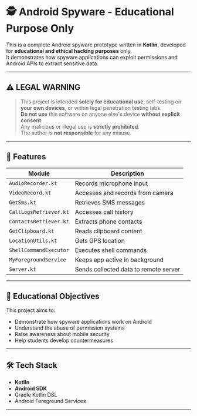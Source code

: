# 🕵️ Android Spyware - Educational Purpose Only

This is a complete Android spyware prototype written in **Kotlin**, developed for **educational and ethical hacking purposes** only.  
It demonstrates how spyware applications can exploit permissions and Android APIs to extract sensitive data.

---

## ⚠️ LEGAL WARNING

> This project is intended **solely for educational use**, self-testing on **your own devices**, or within legal penetration testing labs.  
> **Do not use** this software on anyone else's device **without explicit consent**.  
> Any malicious or illegal use is **strictly prohibited**.  
> The author is **not responsible** for any misuse.

---

## 🎯 Features

| Module                  | Description                            |
|------------------------|----------------------------------------|
| `AudioRecorder.kt`     | Records microphone input               |
| `VideoRecord.kt`       | Accesses and records from camera       |
| `GetSms.kt`            | Retrieves SMS messages                 |
| `CallLogsRetriever.kt` | Accesses call history                  |
| `ContactsRetriever.kt` | Extracts phone contacts                |
| `GetClipboard.kt`      | Reads clipboard content                |
| `LocationUtils.kt`     | Gets GPS location                      |
| `ShellCommandExecutor` | Executes shell commands                |
| `MyForegroundService`  | Keeps app active in background         |
| `Server.kt`            | Sends collected data to remote server  |

---

## 🧠 Educational Objectives

This project aims to:
- Demonstrate how spyware applications work on Android
- Understand the abuse of permission systems
- Raise awareness about mobile security
- Help students develop countermeasures

---

## 🛠️ Tech Stack

- **Kotlin**
- **Android SDK**
- Gradle Kotlin DSL
- Android Foreground Services

---



